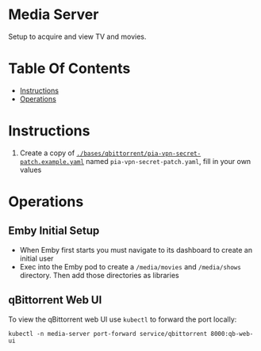 # Media Server
Setup to acquire and view TV and movies.

# Table Of Contents
- [Instructions](#setup)
- [Operations](#operations)

# Instructions
1. Create a copy of [`./bases/qbittorrent/pia-vpn-secret-patch.example.yaml`](./bases/qbittorrent/pia-vpn-secret-patch.example.yaml) named `pia-vpn-secret-patch.yaml`, fill in your own values

# Operations
## Emby Initial Setup
- When Emby first starts you must navigate to its dashboard to create an initial user
- Exec into the Emby pod to create a `/media/movies` and `/media/shows` directory. Then add those directories as libraries

## qBittorrent Web UI
To view the qBittorrent web UI use `kubectl` to forward the port locally:

```
kubectl -n media-server port-forward service/qbittorrent 8000:qb-web-ui
```